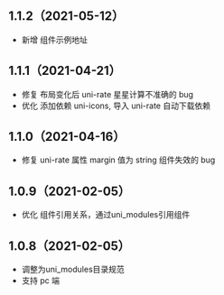 ## 1.1.2（2021-05-12）
- 新增 组件示例地址
## 1.1.1（2021-04-21）
- 修复 布局变化后 uni-rate  星星计算不准确的 bug
- 优化 添加依赖 uni-icons, 导入 uni-rate 自动下载依赖
## 1.1.0（2021-04-16）
- 修复 uni-rate 属性 margin 值为 string 组件失效的 bug

## 1.0.9（2021-02-05）
- 优化 组件引用关系，通过uni_modules引用组件

## 1.0.8（2021-02-05）
- 调整为uni_modules目录规范
- 支持 pc 端
